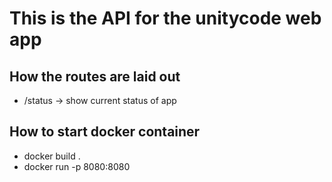 # This is the API for the unitycode web app

## How the routes are laid out
- /status -> show current status of app

## How to start docker container
- docker build .
- docker run -p 8080:8080 <image-ref>
